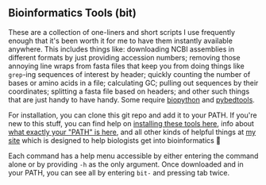 ## Bioinformatics Tools (bit)
These are a collection of one-liners and short scripts I use frequently enough that it's been worth it for me to have them instantly available anywhere. This includes things like: downloading NCBI assemblies in different formats by just providing accession numbers; removing those annoying line wraps from fasta files that keep you from doing things like `grep`-ing sequences of interest by header; quickly counting the number of bases or amino acids in a file; calculating GC; pulling out sequences by their coordinates; splitting a fasta file based on headers; and other such things that are just handy to have handy. Some require <a href="https://biopython.org/wiki/Download" target="_blank">biopython</a> and <a href="https://pypi.org/project/pybedtools/" target="_blank">pybedtools</a>.

For installation, you can clone this git repo and add it to your PATH. If you're new to this stuff, you can find help on <a href="https://astrobiomike.github.io/bash/installing_tools#my-bioinformatics-tools-bit" target="_blank">installing these tools here</a>, info about <a href="https://astrobiomike.github.io/bash/modifying_your_path" target="_blank">what exactly your "PATH" is here</a>, and all other kinds of helpful things at <a href="https://astrobiomike.github.io" target="_blank">my site</a> which is designed to help biologists get into bioinformatics 🙂  

Each command has a help menu accessible by either entering the command alone or by providing `-h` as the only argument. Once downloaded and in your PATH, you can see all by entering `bit-` and pressing tab twice.

